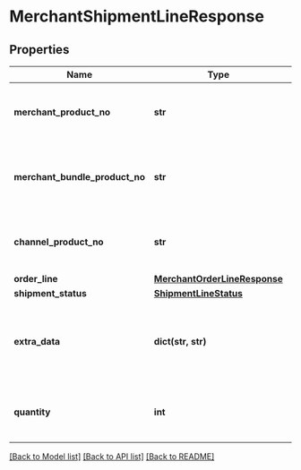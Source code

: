 # MerchantShipmentLineResponse

## Properties
Name | Type | Description | Notes
------------ | ------------- | ------------- | -------------
**merchant_product_no** | **str** | The unique product reference used by the Merchant. | 
**merchant_bundle_product_no** | **str** | The unique bundle product reference used by the Merchant. | [optional] 
**channel_product_no** | **str** | The unique product reference used by the Channel. | [optional] 
**order_line** | [**MerchantOrderLineResponse**](MerchantOrderLineResponse.md) |  | [optional] 
**shipment_status** | [**ShipmentLineStatus**](ShipmentLineStatus.md) |  | [optional] 
**extra_data** | **dict(str, str)** | Extra data on the shipment line. Each item must have an unqiue key | [optional] 
**quantity** | **int** | Number of items of the product in the shipment. | 

[[Back to Model list]](../README.md#documentation-for-models) [[Back to API list]](../README.md#documentation-for-api-endpoints) [[Back to README]](../README.md)


